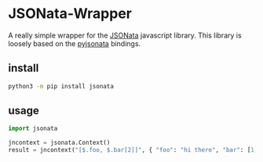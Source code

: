 # JSONata-Wrapper

A really simple wrapper for the [JSONata](https://github.com/jsonata-js/jsonata) javascript library. 
This library is loosely based on the [pyjsonata](https://github.com/qlyoung/pyjsonata) bindings. 

## install

```bash
python3 -m pip install jsonata
```

## usage

```python
import jsonata

jncontext = jsonata.Context()
result = jncontext("[$.foo, $.bar[2]]", { "foo": "hi there", "bar": [1,2,3,5,8,13]})
```
